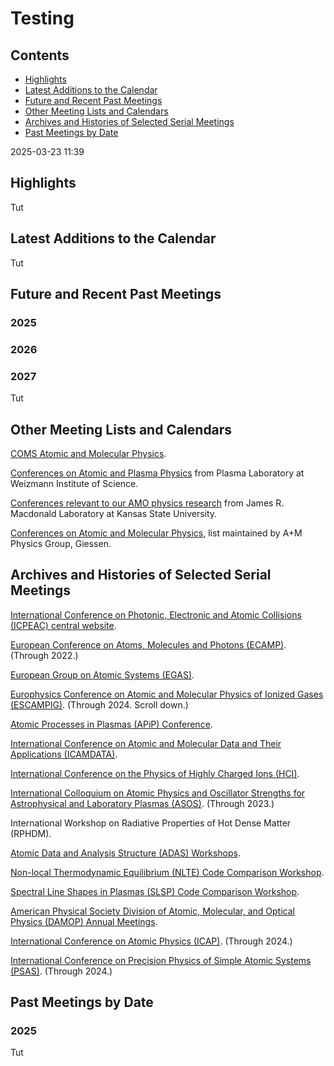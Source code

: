 <head>
  <link rel="stylesheet" href="assets/style.css">
</head>

# Testing

## Contents

- [Highlights](#highlights)
- [Latest Additions to the Calendar](#latest-additions-to-the-calendar)
- [Future and Recent Past Meetings](#future-and-recent-past-meetings)
- [Other Meeting Lists and Calendars](#other-meeting-lists-and-calendars)
- [Archives and Histories of Selected Serial Meetings](#archives-and-histories-of-selected-serial-meetings)
- [Past Meetings by Date](#past-meetings-by-date)

2025-03-23 11:39

## Highlights

Tut

## Latest Additions to the Calendar

Tut

## Future and Recent Past Meetings

### 2025

### 2026

### 2027

Tut

## Other Meeting Lists and Calendars

[COMS Atomic and Molecular Physics](https://conference-service.com/conferences/atomic-and-molecular-physics.html).

[Conferences on Atomic and Plasma Physics](https://plasma-gate.weizmann.ac.il/directories/conferences/) from Plasma Laboratory at Weizmann Institute of Science.

[Conferences relevant to our AMO physics research](https://jrm.phys.ksu.edu/meetings.html) from James R. Macdonald Laboratory at Kansas State University.

[Conferences on Atomic and Molecular Physics](https://www.uni-giessen.de/fbz/fb07/fachgebiete/physik/institute/ipi/raumfahrtphysik/plasma-raumfahrtphysik/atom-und-molekuelphysik/konferenzen), list maintained by A+M Physics Group, Giessen.

## Archives and Histories of Selected Serial Meetings

[International Conference on Photonic, Electronic and Atomic Collisions (ICPEAC) central website](https://www.ucd.ie/icpeac/).

[European Conference on Atoms, Molecules and Photons (ECAMP)](https://www.ecamp14.org/1718-2/). (Through 2022.)

[European Group on Atomic Systems (EGAS)](https://www.eps-egas.org/).

[Europhysics Conference on Atomic and Molecular Physics of Ionized Gases (ESCAMPIG)](https://escampig2024.physics.muni.cz/). (Through 2024. Scroll down.)

[Atomic Processes in Plasmas (APiP) Conference](https://physics.nist.gov/Meetings/APIP/history.html).

[International Conference on Atomic and Molecular Data and Their Applications (ICAMDATA)](https://physics.nist.gov/Icamdata/Homepage/icamdata.html).

[International Conference on the Physics of Highly Charged Ions (HCI)](https://indico.impcas.ac.cn/event/75/page/159-hci-history).

[International Colloquium on Atomic Physics and Oscillator Strengths for Astrophysical and Laboratory Plasmas (ASOS)](https://asos2023paris.sciencesconf.org/resource/page/id/2). (Through 2023.)

International Workshop on Radiative Properties of Hot Dense Matter (RPHDM).

[Atomic Data and Analysis Structure (ADAS) Workshops](https://www.adas.ac.uk/workshops.php).

[Non-local Thermodynamic Equilibrium (NLTE) Code Comparison Workshop](https://nlte.nist.gov/).

[Spectral Line Shapes in Plasmas (SLSP) Code Comparison Workshop](https://plasma-gate.weizmann.ac.il/slsp/).

[American Physical Society Division of Atomic, Molecular, and Optical Physics (DAMOP) Annual Meetings](https://engage.aps.org/damop/meetings/past-meetings).

[International Conference on Atomic Physics (ICAP)](https://icap28.com/previous-icaps/). (Through 2024.)

[International Conference on Precision Physics of Simple Atomic Systems (PSAS)](https://indico.cern.ch/event/1329533/page/31462-previous-editions). (Through 2024.)

## Past Meetings by Date

### 2025

Tut
